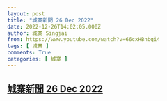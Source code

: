 ```yaml
---
layout: post
title: "城寨新聞 26 Dec 2022"
date: 2022-12-26T14:02:05.000Z
author: 城寨 Singjai
from: https://www.youtube.com/watch?v=66cxHBnbqi4
tags: [ 城寨 ]
comments: True
categories: [ 城寨 ]
---
```

<!--1672063325000-->
[城寨新聞 26 Dec 2022](https://www.youtube.com/watch?v=66cxHBnbqi4)
------

<div>

</div>
